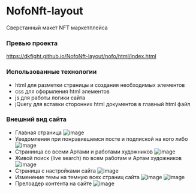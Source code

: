 # NofoNft-layout

Сверстанный макет NFT маркетплейса

### Превью проекта
https://dkfight.github.io/NofoNft-layout/nofo/html/index.html

### Использованные технологии

- html для разметки страницы и создания необходимых элементов
- css для оформления html элементов
- js для работы логики сайта
- jQuery для вставки сторонних html документов в главный html файл

### Внешний вид сайта
- Главная страница
![image](https://user-images.githubusercontent.com/116903571/222423612-1ceddc94-c3cb-4466-ba8d-31eee608facf.png)
- Уведомления при понравившемся посте и подпиской на кого либо
![image](https://user-images.githubusercontent.com/116903571/222423907-6a0d17da-9785-4dda-bda1-89d09199c843.png)
- Страниица со всеми Артами и работами художников
![image](https://user-images.githubusercontent.com/116903571/222424065-3cc7d2b9-29fe-4a1b-9b23-0906f7e771e0.png)
- Живой поиск (live search) по всем работам и Артам художников
![image](https://user-images.githubusercontent.com/116903571/222424239-8858b095-7365-4c1e-ac82-dc899c7ad2f9.png)
- Страница с настройками сайта
![image](https://user-images.githubusercontent.com/116903571/222815892-04f819a6-f0e4-4653-a732-562ad9987197.png)
- Изменение темы на темную всех страниц сайта
![image](https://user-images.githubusercontent.com/116903571/222424561-8e209b6d-f96c-4ec0-8026-21c48beb291e.png)
![image](https://user-images.githubusercontent.com/116903571/222424577-899d45d5-56cc-4fe9-942c-809f10aedc58.png)
- Прелоадер контента на сайте
![image](https://user-images.githubusercontent.com/116903571/222424682-c2c45f53-a575-489d-b1b7-1b10a88b937b.png)
